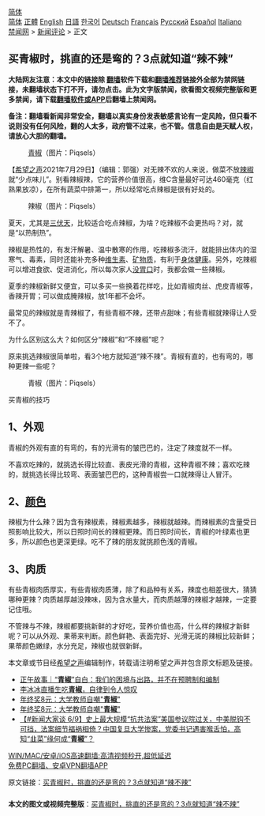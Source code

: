  <!-- 面包屑导航 --> <div class="breadcrumb"><!-- GTranslate: https://gtranslate.io/ -->  <div class="switcher notranslate">  <div class="selected">  <a href="#" onclick="return false;"> 简体</a>  </div>  <div class="option">  <a href="https://www.bannedbook.org" onclick="doGTranslate('zh-CN|zh-CN');jQuery('div.switcher div.selected a').html(jQuery(this).html());return false;" title="简体中文" class="nturl selected"> 简体</a>  <a href="https://www.bannedbook.org/zh-tw/" onclick="doGTranslate('zh-CN|zh-TW');jQuery('div.switcher div.selected a').html(jQuery(this).html());return false;" title="繁體中文" class="nturl"> 正體</a>  <a href="https://www.bannedbook.org/en/" onclick="doGTranslate('zh-CN|en');jQuery('div.switcher div.selected a').html(jQuery(this).html());return false;" title="English" class="nturl"> English</a>  <a href="https://www.bannedbook.org/ja/" onclick="doGTranslate('zh-CN|ja');jQuery('div.switcher div.selected a').html(jQuery(this).html());return false;" title="日本語" class="nturl"> 日語</a>  <a href="https://www.bannedbook.org/ko/" onclick="doGTranslate('zh-CN|ko');jQuery('div.switcher div.selected a').html(jQuery(this).html());return false;" title="한국어" class="nturl"> 한국어</a>  <a href="https://www.bannedbook.org/de/" onclick="doGTranslate('zh-CN|de');jQuery('div.switcher div.selected a').html(jQuery(this).html());return false;" title="Deutsch" class="nturl"> Deutsch</a>  <a href="https://www.bannedbook.org/fr/" onclick="doGTranslate('zh-CN|fr');jQuery('div.switcher div.selected a').html(jQuery(this).html());return false;" title="Français" class="nturl"> Français</a>  <a href="https://www.bannedbook.org/ru/" onclick="doGTranslate('zh-CN|ru');jQuery('div.switcher div.selected a').html(jQuery(this).html());return false;" title="Русский" class="nturl"> Русский</a>  <a href="https://www.bannedbook.org/es/" onclick="doGTranslate('zh-CN|es');jQuery('div.switcher div.selected a').html(jQuery(this).html());return false;" title="Español" class="nturl"> Español</a>  <a href="https://www.bannedbook.org/it/" onclick="doGTranslate('zh-CN|it');jQuery('div.switcher div.selected a').html(jQuery(this).html());return false;" title="Italiano" class="nturl"> Italiano</a>  </div>  </div>      <div class='breadcrumb-sub'><!-- Breadcrumb NavXT 6.3.0 --> <a href="https://www.bannedbook.org/" class="home">禁闻网</a> &gt; <a href="https://www.bannedbook.org/bnews/comments/" class="category">新闻评论</a> &gt; 正文</div></div><h2>买青椒时，挑直的还是弯的？3点就知道“辣不辣”</h2> <p class="notice"><b>大陆网友注意：本文中的链接除 <a href="https://github.com/bannedbook/fanqiang" >翻墙</a>软件下载和<a href="https://github.com/killgcd/justmysocks/blob/master/README.md">翻墙推荐</a>链接外全部为禁网链接，未翻墙状态下打不开，请勿点击。此为文字版禁闻，欲看图文视频完整版和更多禁闻，请下载<a href="https://github.com/bannedbook/fanqiang">翻墙软件或APP</a>后翻墙上禁闻网。</p><p>备注：翻墙看新闻非常安全，翻墙以真实身份发表敏感言论有一定风险，但只看不说则没有任何风险，翻的人太多，政府管不过来，也不管。信息自由是天赋人权，请放心大胆的翻墙。</b></p>  <div class="entry"> <figure><figcaption><a href="https://www.bannedbook.org/bnews/tag/%E9%9D%92%E6%A4%92/" class="st_tag internal_tag" rel="tag" title="标签 青椒 下的日志">青椒</a>（图片：Piqsels）</figcaption></figure> <p>【<span class='wp_keywordlink_affiliate'><a href="https://www.soundofhope.org" title="希望之声" target="_blank">希望之声</a></span>2021年7月29日】（编辑：郭强）对无辣不欢的人来说，做菜不放<a href="https://www.bannedbook.org/bnews/tag/%e8%be%a3%e6%a4%92/" class="st_tag internal_tag" rel="tag" title="标签 辣椒 下的日志">辣椒</a>就“少点味儿”。别看辣椒辣，它的营养价值很高，维C含量最好可达460毫克（红熟果放凉），在所有蔬菜中排第一，所以经常吃点辣椒是很有好处的。</p> <figure><figcaption>辣椒（图片：Piqsels）</figcaption></figure> <p>夏天，尤其是<a href="https://www.bannedbook.org/bnews/tag/%e4%b8%89%e4%bc%8f%e5%a4%a9/" class="st_tag internal_tag" rel="tag" title="标签 三伏天 下的日志">三伏天</a>，比较适合吃点辣椒，为啥？吃辣椒不会更热吗？对，就是“以热制热”。</p> <p>辣椒是热性的，有发汗解暑、温中散寒的作用，吃辣椒多流汗，就能排出体内的湿寒气、毒素，同时还能补充多种<a href="https://www.bannedbook.org/bnews/tag/%E7%BB%B4%E7%94%9F%E7%B4%A0/" class="st_tag internal_tag" rel="tag" title="标签 维生素 下的日志">维生素</a>、<a href="https://www.bannedbook.org/bnews/tag/%E7%9F%BF%E7%89%A9%E8%B4%A8/" class="st_tag internal_tag" rel="tag" title="标签 矿物质 下的日志">矿物质</a>，有利于<a href="https://www.bannedbook.org/bnews/tag/%E8%BA%AB%E4%BD%93%E5%81%A5%E5%BA%B7/" class="st_tag internal_tag" rel="tag" title="标签 身体健康 下的日志">身体健康</a>。另外，吃辣椒可以增进食欲、促进消化，所以每次家人<a href="https://www.bannedbook.org/bnews/tag/%E6%B2%A1%E8%83%83%E5%8F%A3/" class="st_tag internal_tag" rel="tag" title="标签 没胃口 下的日志">没胃口</a>时，我都会做一些辣椒。</p> <p>夏季的辣椒新鲜又便宜，可以多买一些换着花样吃，比如青椒肉丝、虎皮青椒等，香辣开胃；可以做成腌辣椒，放1年都不会坏。</p>  <p>最常见的辣椒就是青辣椒了，有些青椒不辣，还带点甜味；有些青椒就辣得让人受不了。</p> <p>为什么区别这么大？如何区分“辣椒”和“不辣椒”呢？</p> <p>原来挑选辣椒很简单啦，看3个地方就知道“辣不辣”。青椒有直的，也有弯的，哪种更辣一些呢？</p> <figure><figcaption>青椒（图片：Piqsels）</figcaption></figure> <p>买青椒的技巧</p>  <h2>1、外观</h2> <p>青椒的外观有直的有弯的，有的光滑有的皱巴巴的，注定了辣度就不一样。</p> <p>不喜欢吃辣的，就挑选长得比较直、表皮光滑的青椒，这种青椒不辣；喜欢吃辣的，就挑选长得比较弯、表面皱巴巴的，这种青椒尝一口就辣得让人冒汗。</p> <h2>2、<a href="https://www.bannedbook.org/bnews/tag/%E9%A2%9C%E8%89%B2/" class="st_tag internal_tag" rel="tag" title="标签 颜色 下的日志">颜色</a></h2> <p>辣椒为什么辣？因为含有辣椒素，辣椒素越多，辣椒就越辣。而辣椒素的含量受日照影响比较大，所以日照时间长的辣椒更辣。而日照时间长，青椒的叶绿素也更多，所以颜色也更深更绿。吃不了辣的朋友就挑颜色浅的青椒。</p> <h2>3、肉质</h2> <p>有些青椒肉质厚实，有些青椒肉质薄，除了和品种有关系，辣度也相差很大，猜猜哪种更辣？肉质越厚越没辣味，因为含水量大，而肉质越薄的辣椒才越辣，一定要记住哦。</p>  <p>不管辣与不辣，辣椒都要挑新鲜的才好吃，营养价值也高，什么样的辣椒才新鲜呢？可以从外观、果蒂来判断。颜色鲜艳、表面完好、光滑无斑的辣椒比较新鲜；果蒂颜色嫩绿，水分充足，辣椒也就很新鲜。</p> <p>本文章或节目经<a href="https://www.bannedbook.org/bnews/tag/%e5%b8%8c%e6%9c%9b%e4%b9%8b%e5%a3%b0/" class="st_tag internal_tag" rel="tag" title="标签 希望之声 下的日志">希望之声</a>编辑制作，转载请注明希望之声并包含原文标题及链接。 </p> <ul class='op-related-articles' title='相关阅读'> <li><a href='https://www.bannedbook.org/bnews/baitai/20210710/1584431.html' target='_blank'>正午故事｜“<b>青椒</b>”自白：我们的困境与出路，并不在预聘制和编制</a></li> <li><a href='https://www.bannedbook.org/bnews/yule/20210618/1569167.html' target='_blank'>李冰冰直播生吃<b>青椒</b>，自律到令人惊叹</a></li> <li><a href='https://www.bannedbook.org/bnews/comments/20210614/1566299.html' target='_blank'>年终奖8元：大学教师自嘲"<b>青椒</b>"</a></li> <li><a href='https://www.bannedbook.org/bnews/ssgc/20210614/1566215.html' target='_blank'>年终奖8元：大学教师自嘲&quot;<b>青椒</b>&quot;</a></li> <li><a href='https://www.bannedbook.org/bnews/bannedvideo/20210609/1563503.html' target='_blank'>【#新闻大家谈 6/9】史上最大规模“抗共法案”美国参议院过关，中美脱钩不可挡，法案细节福祸相倚？中国复旦大学惨案，党委书记遇害喉舌怕，高知“韭菜”缘何成“<b>青椒</b>”？</a></li> </ul> <p class="texttj"> <a href="https://github.com/bannedbook/fanqiang/wiki/V2ray%E6%9C%BA%E5%9C%BA" target="_blank">WIN/MAC/安卓/iOS高速翻墙:高清视频秒开,超低延迟</a><br/> <a href="https://github.com/bannedbook/fanqiang/wiki/%E7%A6%81%E9%97%BB%E7%BD%91%E5%AE%89%E5%8D%93%E7%BF%BB%E5%A2%99%E6%96%B0%E9%97%BBAPP" target="_blank">免费PC翻墙、安卓VPN翻墙APP</a></p><p>原文链接：<a class="src_link"  href="https://www.soundofhope.org/post/530342" target="_blank">买青椒时，挑直的还是弯的？3点就知道“辣不辣”</a></p> <a name='sharetosocial'></a>  <div style="margin-bottom:5px;padding-bottom:5px;clear:both"> <div id="archive-pix-1" class="banner-ads"> <!-- AuctionX Display platform tag START --> <div id="26318x728x90x621x_ADSLOT2" clicktrack="%%CLICK_URL_ESC%%"></div> <!-- AuctionX Display platform tag END --> </div> <div id="archive-pix-2" class="banner-ads"> <!-- AuctionX Display platform tag START --> <div id="26315x300x250x621x_ADSLOT2" clicktrack="%%CLICK_URL_ESC%%"></div> <!-- AuctionX Display platform tag END --> </div> </div>  <div id="archive-pix-1" class="banner-ads"> <!-- AuctionX Display platform tag START --> <div id="26318x728x90x621x_ADSLOT3" clicktrack="%%CLICK_URL_ESC%%"></div> <!-- AuctionX Display platform tag END --> </div> <div><b>本文的图文或视频完整版</b>：<a href='https://www.bannedbook.org/bnews/comments/20210730/1596969.html'>买青椒时，挑直的还是弯的？3点就知道“辣不辣”</a></div>  </div><!--END ENTRY--> 
